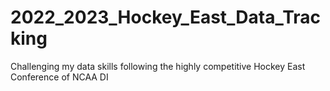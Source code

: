 # 2022_2023_Hockey_East_Data_Tracking
Challenging my data skills following the highly competitive Hockey East Conference of NCAA DI
